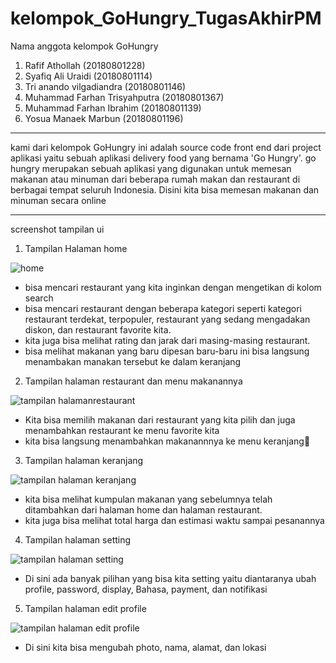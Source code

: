 # kelompok_GoHungry_TugasAkhirPM

Nama anggota kelompok GoHungry

1.	Rafif Athollah 			          (20180801228)
2.	Syafiq Ali Uraidi 			      (20180801114)
3.	Tri anando vilgadiandra     	(20180801146)
4.	Muhammad Farhan Trisyahputra 	(20180801367)
5.	Muhammad Farhan Ibrahim 	    (20180801139)
6.	Yosua Manaek Marbun 		      (20180801196)

---------------

kami dari kelompok GoHungry ini adalah source code front end dari project aplikasi yaitu sebuah aplikasi delivery food yang bernama 'Go Hungry'. go hungry merupakan sebuah aplikasi yang digunakan untuk memesan makanan atau minuman dari beberapa rumah makan dan restaurant di berbagai tempat seluruh Indonesia. Disini kita bisa memesan makanan dan minuman secara online

--------------

screenshot tampilan ui 

1. Tampilan Halaman home

![home](https://user-images.githubusercontent.com/87216883/126591472-e52bb9bc-f950-4a07-8601-5334bdaaf006.png)

- bisa mencari restaurant yang kita inginkan dengan mengetikan di kolom search 
- bisa mencari restaurant dengan beberapa kategori seperti kategori restaurant terdekat, terpopuler, restaurant yang sedang mengadakan diskon, dan restaurant favorite kita. 
- kita juga bisa melihat rating dan jarak dari masing-masing restaurant. 
- bisa melihat makanan yang baru dipesan baru-baru ini bisa langsung menambakan manakan tersebut ke dalam keranjang


2. Tampilan halaman restaurant dan menu makanannya

![tampilan halamanrestaurant](https://user-images.githubusercontent.com/87216883/126591842-d6778e4d-e119-4e6c-868f-e0f958d36e6b.png)

- Kita bisa memilih makanan dari restaurant yang kita pilih dan juga menambahkan restaurant ke menu favorite kita 
- kita bisa langsung menambahkan makanannnya ke menu keranjang


3. Tampilan halaman keranjang

![tampilan halaman keranjang](https://user-images.githubusercontent.com/87216883/126591957-0a84c119-32cc-48e9-98c8-18726f07abf6.png)

- kita bisa melihat kumpulan makanan yang sebelumnya telah ditambahkan dari halaman home dan halaman restaurant. 
- kita juga bisa melihat total harga dan estimasi waktu sampai pesanannya


4. Tampilan halaman setting

![tampilan halaman setting](https://user-images.githubusercontent.com/87216883/126592022-054e0889-e3ce-433b-9b03-fefbdab51959.png)

- Di sini ada banyak pilihan yang bisa kita setting yaitu diantaranya ubah profile, password, display, Bahasa, payment, dan notifikasi 


5. Tampilan halaman edit profile

![tampilan halaman edit profile](https://user-images.githubusercontent.com/87216883/126592082-60820ca1-0130-412d-acb2-001d6d265c66.png)

- Di sini kita bisa mengubah photo, nama, alamat, dan lokasi 



